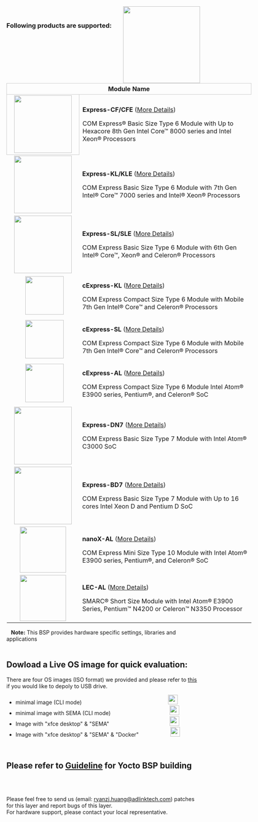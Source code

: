 <img src="https://www.linaro.org/assets/images/projects/yocto-project.png" width="200" align="right">

<br>


### Following products are supported:
<table style="width: 638px;" align="center">
<tbody>
<tr style="height: 22px;">
<th style="height: 22px; width: 632px; text-align: center; border: 1px solid #cccccc;" colspan="2">Module Name</th>
</tr>
<tr style="height: 46px;">
<td style="height: 46px; text-align: center; border: 1px solid #cccccc; width: 173.818px;"><img src="https://lh3.googleusercontent.com/smbjCTWrr7D0-n_Bhl1HAgYadB_oUnDsOlgSk3i4zNSK_wHbAF9JvlMF4oEJv-PZV9lmkYp1ZvmuiR8DxfaK5wZnEGAp1g3rJJrOjexfIA1LNblqyfXAIRLpAN9wJ03MTTWd5JKaoXs-ynXbLqywleaKuPInr48Rpcti1iNdwkvMHQy23_F2cqr7vy_FVCzKDI7EPCGlhpyhRbUuuIghHuEQZ7GYjU3qWK7UtxyaK9VrqroySSbDMGbMETXYccySIzGfSTbFYBO2stXp5f2SZZ8TSb6WSvYChLslasPxwTioHXXejF_NxjSZkEhvfVhRSrlWQI43sofYHlw0BZkx5J42LfagxqgMvshKRla6IgpXJDmfVOFhytYN4Ca6RdBXHCy2fHotUBudKZeBlb-oNdEoIQTRr_b6LVJatM9BgoMb3N_9B6E1ADXv7xNWFiblxCWMz3Rtx4vFzvVlyIjdLUaIL3JfcJZNif44QsO0vhiKKOhk3FN0xULKgX_RT2c0OfMDXCRJ1c8cl-o57KswdKYgGXjzy89luxUZ7kf2rxrmi0B8ng0DceZIiMUiPEf5y5ENDesRHVERRDkonbBrh6YrMVocLO1EcqHKB7O14gQumWEC2M3u5ZMTLeNcJGMNysTHmvRliYs6M32X5KDrdI9x0oAlTA=w552-h420-no" width="150" /></td>
<td style="border-color: grey; width: 458.182px; height: 46px;">
<p><strong>Express-CF/CFE</strong> (<a href="https://www.adlinktech.com/Products/Computer_on_Modules/COMExpressType6/Express-CF_CFE?lang=en" target="_blank" rel="noopener">More Details</a>)</p>
<p>COM Express&reg; Basic Size Type 6 Module with Up to Hexacore 8th Gen Intel Core&trade; 8000 series and Intel Xeon&reg; Processors</p>
</td>
</tr>
<tr style="height: 69px;">
<td style="height: 69px; text-align: center; width: 173.818px;"><img src="https://lh3.googleusercontent.com/ceJ3CxkwfBVY5qG-kwhSoxu3pX75iq4lZg16s8zRa50Grd7k9S7KLlul4skVqEQhmUri4BF3tD6fsJX6Wwudc_JFamyt8dxDVjcDK3GEHjGA3jUlC7w_3ZO1o_JFD5h9g8Itm9S6d9-HE33YOZlVk488ZI1HOpLppvZBfDQv1XmvBBnvcpHc84F1zr0-2FGwoLb2CslwM9U1wBkd46OAgaj-rlJyLiZgBzRgesjYWXxbw7AcM6xdRKHlB1ehV3xivRXWOJurabpsXlj36lNhhEnZXQwuiGxwd-GUgJwZBE_YFwP2Cewo3EROtSPiBjDw1jiyQcZdPL1fWbla0-pqrONV0_OzU3GXhy9ydOHsEn7Fk41MBZs06eTdAvIUW5C-Eu9rruHnFLc8Ot2VgllUeeQYqYw07qoyheWu1qw77JgmwavBxnwfIiEQKFJqf6wLByRumnx0FVQmIvWwP2kf5bFIHwYOS4IF2UCNF5zNdO9end8t8e5Pa-LMnoB74Ql8zTrQSuFTY8cF0RjZ0J-6JsbwkjizWNduC01K3FB_HgkiFqD_GXnaFTCRbgZ0N7V6lV3BJKkf8DEO_LKr1CjeeywOhcRUlgY-ZSXvztSNC7GyegA6zVXD_lWB1fxDB1yWNUb1VuHPbRI8dR7EASulXi3I7wgXNZgaVXO65zRXZ0b9q_JqrRBUGMfH1NVplBCnuyA49rHOq9wXsx5CnRcZvY4=w631-h481-no" width="150" /></td>
<td style="width: 458.182px; height: 69px;">
<p><strong>Express-KL/KLE</strong> (<a href="https://www.adlinktech.com/Products/Computer_on_Modules/COMExpressType6/Express-KL_KLE?lang=en" target="_blank" rel="noopener">More Details</a>)</p>
<p>COM Express Basic Size Type 6 Module with 7th Gen Intel&reg; Core&trade; 7000 series and Intel&reg; Xeon&reg; Processors</p>
</td>
</tr>
<tr style="height: 29px;">
<td style="height: 29px; text-align: center; width: 173.818px;"><img src="https://photos.app.goo.gl/Hrwcu36atJwMEmek7" width="150" /></td>
<td style="width: 458.182px; height: 29px;">
<p><strong>Express-SL/SLE</strong> (<a href="https://www.adlinktech.com/Products/Computer_on_Modules/COMExpressType6/Express-SL_SLE?lang=en" target="_blank" rel="noopener">More Details</a>)</p>
<p>COM Express Basic Size Type 6 Module with 6th Gen Intel&reg; Core&trade;, Xeon&reg; and Celeron&reg; Processors</p>
</td>
</tr>
<tr style="height: 29px;">
<td style="width: 173.818px; height: 29px; text-align: center;">&nbsp;&nbsp;<img src="https://lh3.googleusercontent.com/v_opZDoWkp_WT60k1kP80kLQarn_KKyjlaKhhfffhd2TEtR-oV0DAStUY4bZMjRtI-fJgzUsdqTarS5sYBGjpC5B62esoHzbFcg1Yoz5WohQyKytJPVeoO41EQT9pbfZXI7VmOQOMuYK4JvtrXosQhngkebOQ0jSHZ_ccUCv-cUA5Dvp91UuTf_Wt0ErBEAcITUCGfAA5VlFjt1bJ-cLMD0aIquWVMTQE2SBpJkTmLyge_REfWX1INDZLfF1sj6uTbmQUAoeVSLjzbSReS6cY3uQbWphj5A4FAQlV1nzviUHsV5OdDt5T2YIJL4yNn_eXn_YVH1qTHTHbzOZy1jHGKZAGLb0M1Ujlr3ZktLQ4O4QfM6L2iZH-0un9UC4AR2G6Wv7OfPF3bspv6zLPe8pyOmVQJh0vp6vjZu1EuiC0B-O2mFhrswWa1M6UBTtBtsV6Xz9f_WvqP6devLVAyS-e6jOpOPDiJGLL9EYQD85H0T9vT4Zol4YNCjogSCrCnGNq6gCWZKiieoySZJ8fJJ0RzntpcNE8UK9DHiO2LDI3tzGwZT2FjxYCP5-TTN60jkf3yAoMcTAqElTy6kllJbylme84w1tOk8KUBincZ2QqaJlIKVBrLtgQ88sCzuinTw1ft5lf3b8hT_tfNLcmqSSlZqJ6qjAkw=w583-h578-no" width="100" /></td>
<td style="width: 458.182px; height: 29px;">
<p><strong>cExpress-KL</strong> (<a href="https://www.adlinktech.com/Products/Computer_on_Modules/COMExpressType6Compact/cExpress-KL?lang=en" target="_blank" rel="noopener">More Details</a>)</p>
<p>COM Express Compact Size Type 6 Module with Mobile 7th Gen Intel&reg; Core&trade; and Celeron&reg; Processors&nbsp;</p>
</td>
</tr>
<tr style="height: 30.7273px;">
<td style="width: 173.818px; height: 30.7273px; text-align: center;">&nbsp;&nbsp;<img src="https://lh3.googleusercontent.com/sEWSs1rDNUsL1WQ6V1YCm_KUpSOVyGxMMCcrw4LpBVRpYc4vKMJVvDtSboA9FNs5J0Z9pGh5grzvIwjh4eXylz3_ZEoqnCi4gTYYn5JCnlHwt0y7hk_tkAVHSw7H-oqR5sXGyEu4nzpKve1jv_IEZWt-2zmlTWkMCW7lfJ6IwPcVAcDmI9t4SvRngJgtYqoRsCPudCp0kG6SBpwQ_8hW1ik3ymWHUgPzezpQWAxmw23g8jV4AurlHjBBK7RtGF090AUJ90mCpB2kJ1K_fsW8CX_zFJwfMWisbqkSeqn3UcV8fdZF9uhKt-ZdFct8-h--fAwsL5Od1eW_CPTL7u2MpRtR9aYzQllnKUsafshdn0m2powwM8tA96Ej2RKd3NBMMjfAyz4y7iTQ4lKcuAJmQ9z0YIL9GNhZefve6DRgT27Q4HQpv1Q6NWBStdRPD_ZqQlA-x_KyKkLdIZ8K-9QqQkBAOHZeDaIxS-OM1zUmUZyA8nZgiXK3cKwyupfVwlAUvNo54Bw9r2rNYJocSCo9ZRoEYAUBU5cOLluEbDpcVJqEsB7ytICKxEQqhKvKlgaua4e8aJa11Auh34s89QljO31hp09k5ErUGWA5YPcSl4ho-S0Fqi5QuDnYHY-IdZH1SlMQFYetYQaebPrYCk17UIbe3gdYvQ=w234-h236-no" width="100" /></td>
<td style="width: 458.182px; height: 30.7273px;">
<p><strong>cExpress-SL</strong> (<a href="https://www.adlinktech.com/Products/Computer_on_Modules/COMExpressType6Compact/cExpress-SL?lang=en" target="_blank" rel="noopener">More Details</a>)</p>
<p>COM Express Compact Size Type 6 Module with Mobile 7th Gen Intel&reg; Core&trade; and Celeron&reg; Processors&nbsp;</p>
</td>
</tr>
<tr style="height: 29px;">
<td style="width: 173.818px; height: 29px; text-align: center;">&nbsp;&nbsp;<img src="https://lh3.googleusercontent.com/CiiMpn3zZpkK77WXJ9OrmGLhr3KlGhFSWYIW_6mlwWpv7NpxwczpT9RjvRydpWD7jSpgrGuhNdXnnljBSE3Z5vb-EIYh3qgG-dJjefGvTj5pk64xZgno7JKusfiZ_ZlGaH6LprNSgLoDYlSNQq-TzJJP7acdx6oV0hkybNvNEl_i4jCGv23omTs0mucXz5PTwZq3H3LVHFkDHpeLEj3oIXFX3buxlPGLYCnkxBdH2l1yY9XPJdd4qBRzDUGEOXSGfq2c49aLPDVacYWP_YKY-t27AyyL38TIjB0yb6ToVVPcEGXXw4HYVxwGIi-wegkCOVwH44Xnn3Gq4RuVDLA2VfTdk3gkXK_ws8ry7JZ5qSp71n2AkEEtAlHykpOmtRKqoi0o13kO7KMgJuwkDto0knTSAz2X2XkvrtCS137-EPRjwL69i1Vq8XudxKsCBe5eTH5nv2etfVKINrnoIvMYdMc3ibdmk-srqWgxG6Z--YdKkb9wDInrYHEJ5s6EnC3-7PGQ0j_WHvTcV0E_yHPg9rkicyqNIPEjd3HKZajl_2jG3u6XK_tjARH3RfLu5CXo9uiwPu5vKCRbBZeiJHIb_oJDH4gz6uLKyNLXNW1xu2mfTVFJRj8bKzfwKxwys4-cDFkHfW-Bx4ufcjzlwT9uEKAzwC81Lg=w235-h236-no" width="100" /></td>
<td style="width: 458.182px; height: 29px;">
<p><strong>cExpress-AL</strong>&nbsp;(<a href="https://www.adlinktech.com/Products/Computer_on_Modules/COMExpressType6Compact/cExpress-AL?lang=en" target="_blank" rel="noopener">More Details</a>)</p>
<p>COM Express Compact Size Type 6 Module Intel Atom&reg; E3900 series, Pentium&reg;, and Celeron&reg; SoC&nbsp;</p>
</td>
</tr>
<tr style="height: 29px;">
<td style="width: 173.818px; height: 29px; text-align: center;"><img src="https://lh3.googleusercontent.com/_anryTv8e0Y6laVEUKTPuI9a1uG8vltxy8NTTYFP8WCN0bJliPH8VHR8Vo1KBs_RgehW6iJjkcJNBbYPYAlxeTz1P4T5E3NfnOXWGeQUikP3joFtw7Wi8L3DQpLBnaIQI8ZhdZSkUuwJzvjX9GyOztXbyds8L5MfA52A09oWKp1KtzH98hRyLZ3lbkiihENW-KdkjGoS0FxePXwfvCsjdTvOLisjDG88bnhSOt7rVCaGrAkG48pX-fnGH13Nxiq7BCv8fiuJVTMpMolpH-eUG2RsxUKJV_BnoKdXTU0avRmjVXdVsayfqqW3bBvrXBDjpGKqj--Tf_7gSYZZBobR7V_HU44erBDHVfU1GGrpFmteQEeT2hB_rDl7m6bGh6XE0jb4YL6f6iYeCiwJThBME3HaLjGRbnqgHd1IAbHrRMLA1gzJa64xr3Qg6c6EnX780upRQXzkwmfQsm0cm6lYOjZt52YnFfs1BB_ByiIumX3b2-ik5BqKfxxqKJ8fhY3OlajSyTTTUgSmHm8zYpgEifhx4tGBIu5ku0k0Gp6y-Bsf2BeuvC6IY4BAZnpQpIcx-igJEZIDRjWU8RoDm6qkF4JnWgzfFY3hl6OMLKwQhVgAqD5QLEJq1V7npCfjvDumYQ_0RR6yE_VHfi3yWpqMSKxJbzvzKQ=w309-h236-no" width="150" /></td>
<td style="width: 458.182px; height: 29px;">
<p><strong>Express-DN7</strong>&nbsp;(<a href="https://www.adlinktech.com/Products/Computer_on_Modules/COMExpressType7/Express-DN7?lang=en" target="_blank" rel="noopener">More Details</a>)</p>
<p>COM Express Basic Size Type 7 Module with Intel Atom&reg; C3000 SoC</p>
</td>
</tr>
<tr style="height: 29px;">
<td style="width: 173.818px; height: 29px; text-align: center;"><img src="https://lh3.googleusercontent.com/BA09mV88zNbdX9lVotmsqWee3070l-kSa1MwIQ34KUEO0b5FUY7-JX-RoEMh_B28Tamgzl0-6uma8kd4HuqmIJaeWlDYaP_gdhTqZBKrK5f-lUqSTpWAF7ztiSm_ewypZqzpjJCyvuszpiJj8O8gXssxmDE6bgqRNuhAagzjYJF74yrL938JBLcQ2ntb_V544r-Z-NRHZpU_v6BqPJZ_VriLTebv5sEqHxpREfG-LOz8GDrkdQKeTkaiSYZ8ePYC6hGVs8_pCu0JR1dgfz5b7YlZ0etyYhQ-iVdVIVmtCTr2stkTQcypgtrsd0GU5A3xMqeokdlXqQ7shQpSfhAs6ePNzD_sCYV4kslLol0CmOkd2Q5LvUi9glhcTi7MihJSRK9j4b94bcqzuYBjlMIwroaF2PN613TWXlCzmxyObZ1bsUedI0ZmWPMmyJfOuf2X3wwOElaFN2DrIE1OAYNtHecYb6x_h7aoCCmzZUyFh_fb4_K33uSXPqx9c3BZSgKi0EFpABXNL791tMs0B8DRL-0mwdDBjiSkTNOmQMfNV5qHQQJRMi_ySXt2xhTW2V4Yx2acMVn9JQ53KDLcOsAlmgLGB_AYBtiSJktnbDP5COjZCNZMdRTioR-2QtETI7N_WDLR_-k1kC_GAqqDlDkTXLrLT9c1rA=w660-h501-no" width="150" /></td>
<td style="width: 458.182px; height: 29px;">
<p><strong>Express-BD7</strong>&nbsp;(<a href="https://www.adlinktech.com/Products/Computer_on_Modules/COMExpressType7/Express-BD7?lang=en" target="_blank" rel="noopener">More Details</a>)</p>
<p>COM Express Basic Size Type 7 Module with Up to 16 cores Intel Xeon D and Pentium D SoC</p>
</td>
</tr>
<tr style="height: 29px;">
<td style="width: 173.818px; height: 29px; text-align: center;"><img src="https://lh3.googleusercontent.com/zgQbPXigCFqPNFsZPXKjO39pAKdFfdY3Q5M5u6_s0Zi-UpbFRzgCT2cPZNF4YiMskmi6OZiAgp5maehD3W4Gtp-gU9F37L4loAvMOZtV_yhoBEfMkOtTDWBcheqLqEWyD7rjfFkIK9LWf0DH8rqefBtIDJJt1wvw6rIFRT8MWHFmWbBBlO1pZQejpcRU3pvAbCiW8aV8AdkfmhLMFMYLR4jBVcYedp3DK9LYZqxwRAbnMyQJsgderBhQTBeZ9wl8xQHQAfCXJPYb1SqTfwmRzOxP_N_3kgjCv_2QlwFMjb3KQN2hrD9lQCPg8-F6GEexXL5SRCEq5cW0_-LAM_7kIGCKfUc8Mw8Jf0X3M1jn2ZZnJOqVy68hd9KMpNqGmRA3zORjuCzVKTFH2Qf5Yq7HJdFyeqyl1jR1vPNQDrQdvtdIoFBbO7n_L1hFiY8BilsoBPXTcPCGLYCkGMUjdXssCqUrQfcUD_ii7xKwEG6rgu_e61TsC2qF1k4olnedyWl5TY56LWodxOYWOStD8oDLB2oiPe-WH9oOdgo9AhZ6dN9iOy0R-tyorZoud0Z1w5bHYOSvuyvVhOQt-wtDNtwTKwj2M7DLPUuzZXTE0OvdAb89VMBwCehUVlydshkYajr31miNg1ArT7UBREEpZDZczDExocLyVA=w668-h438-no" width="120" /></td>
<td style="width: 458.182px; height: 29px;">
<p><strong>nanoX-AL</strong>&nbsp;(<a href="https://www.adlinktech.com/Products/Computer_on_Modules/COMExpressType10/nanoX-AL?lang=en" target="_blank" rel="noopener">More Details</a>)</p>
<p>COM Express Mini Size Type 10 Module with Intel Atom&reg; E3900 series, Pentium&reg;, and Celeron&reg; SoC&nbsp;</p>
</td>
</tr>
<tr style="height: 96px;">
<td style="text-align: center; width: 173.818px; height: 96px;"><img src="https://lh3.googleusercontent.com/DwLHajZCSneXxEkYPDdlpPc-qLoXv6LmW08hK1bFux4e8I1cLdOZz8jIK9TgvBdH9wI7oxgekTuyPOlvRde587NK1n2_TsQI5xuczGCwWP5rNyt6USCPDjC3m-OiUYcHshcO569hpe4qi1tzEOghyoS5npAKGT16jr_eZ3iG3_78j6V_lZIGgjBK1SKEOJ1h1Z_ZUJJz_GIKB7J1mok21PlWnpc01Tc4xm6huVXMoigEYEx4LlCD40tmrKZ3dtB5fenUcYIWMKIFNS27pe0k5uj4CWWSUvTOQui6C6F3MtNckX0h6bGeEAT7gnbp7Q1UH8hjoZtpHZVfqtQupwVpMcsNV20f-Bfz5h3sLTH1eO3pJZVuY6WWcUamI2XrqjTqFNrMi-OMsVNINl4Y4-OESGZEqMqJRIVOurTgaqkNorx2T2KT_vI72yXbH8i35qT46BMHHoZ-I0pTaSxK4XOItZ1xoPyiVRh_INR6zcuoTphyxJayktWCRjtn0VGkv2zmaH9KNNNbl4jrpBJpHCROlRVQo7Kxw7_mgX0g1BzM_IP3rWjlTezVBKh4Fq_eyGiOEKmlaCvtULVoW4n3QJMBd30qARygYfqPx21FNnZeODNM8L65NKH4tNNrtiDVQSaRJv7aiwbfyUBo2coGzBpWW_MM-dMCng=w883-h558-no" width="120" /></td>
<td style="width: 458.182px; height: 96px;">
<p><strong>LEC-AL</strong>&nbsp;(<a href="https://www.adlinktech.com/Products/Computer_on_Modules/SMARC/LEC-AL?lang=en" target="_blank" rel="noopener">More Details</a>)</p>
<p>SMARC&reg; Short Size Module with Intel Atom&reg; E3900 Series, Pentium&trade; N4200 or Celeron&trade; N3350 Processor&nbsp;</p>
</td>
</tr>
</tbody>
</table>


&nbsp;&nbsp; **Note:** This BSP provides hardware specific settings, libraries and applications
<br>
<br>

## Dowload a Live OS image for quick evaluation:

There are four OS images (ISO format) we provided and please refer to <a href="https://github.com/ADLINK/meta-adlink-x86-64bit/wiki/02.-How-to-install-Yocto-Linux-to-USB-Drive" width="25" />this</a> if you would like to depoly to USB drive.

<ul>
<li>minimal image (CLI mode)&nbsp; &nbsp; &nbsp; &nbsp; &nbsp; &nbsp; &nbsp; &nbsp; &nbsp; &nbsp; &nbsp; &nbsp; &nbsp; &nbsp; &nbsp; &nbsp; &nbsp; &nbsp; &nbsp; &nbsp; &nbsp; &nbsp; &nbsp; &nbsp; &nbsp; &nbsp;&nbsp;&nbsp;&nbsp;&nbsp;&nbsp;&nbsp;<a href="https://drive.google.com/file/d/1bh_AH7W4no2DJvavmWP9UDxaJ0GBnn0Y/view?usp=sharing" target="_blank" rel="noopener"><img src="https://cdn3.iconfinder.com/data/icons/wireless/512/4-512.png" width="25" /></a></li>
<li>minimal image with SEMA (CLI mode)&nbsp; &nbsp; &nbsp; &nbsp; &nbsp; &nbsp; &nbsp; &nbsp; &nbsp; &nbsp; &nbsp; &nbsp; &nbsp; &nbsp; &nbsp; &nbsp; &nbsp;&nbsp;&nbsp;&nbsp;&nbsp;&nbsp;&nbsp;<a href="https://drive.google.com/file/d/13pJtZcn5QBy_lJGVyP1Ws4dy491MzQy8/view?usp=sharing"><img src="https://cdn3.iconfinder.com/data/icons/wireless/512/4-512.png" width="25" /></a></li>
<li>Image with "xfce desktop" &amp; "SEMA"&nbsp; &nbsp; &nbsp; &nbsp; &nbsp; &nbsp;&nbsp; &nbsp; &nbsp; &nbsp; &nbsp; &nbsp; &nbsp; &nbsp; &nbsp; &nbsp; &nbsp; &nbsp;&nbsp;&nbsp;&nbsp;&nbsp;&nbsp;&nbsp;<a href="https://drive.google.com/file/d/1nyHvEHqcukYTOrTP8mqAfhH58g5da7KZ/view?usp=sharing" target="_blank" rel="noopener"><img src="https://cdn3.iconfinder.com/data/icons/wireless/512/4-512.png" width="25" /></a></li>
<li>Image with "xfce desktop" &amp; "SEMA" &amp; "Docker"&nbsp; &nbsp; &nbsp; &nbsp;&nbsp; &nbsp; &nbsp; &nbsp;&nbsp;&nbsp;&nbsp;&nbsp;&nbsp;&nbsp;&nbsp;<a href="https://drive.google.com/file/d/1OjPXihQwvbFlo1lTfrk_rnTdCM8w4e03/view?usp=sharing" target="_blank" rel="noopener"><img src="https://cdn3.iconfinder.com/data/icons/wireless/512/4-512.png" width="25" /></a></li>
</ul>
      
<br>

## Please refer to [Guideline](https://github.com/ADLINK/meta-adlink-x86-64bit/wiki) for Yocto BSP building

<br> 
 
 
<br>

Please feel free to send us (email: ryanzj.huang@adlinktech.com) patches for this layer and report bugs of this layer. 
<br>For hardware support, please contact your local representative.
